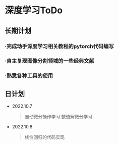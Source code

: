 # 深度学习ToDo
## 长期计划
### ·完成动手深度学习相关教程的pytorch代码编写
### ·自主复现图像分割领域的一些经典文献
### ·熟悉各种工具的使用

## 日计划
* 2022.10.7
    > ~~自动微分操作学习~~
    > ~~数值解微分学习~~
* 2022.10.8
    > 线性回归的代码实现
